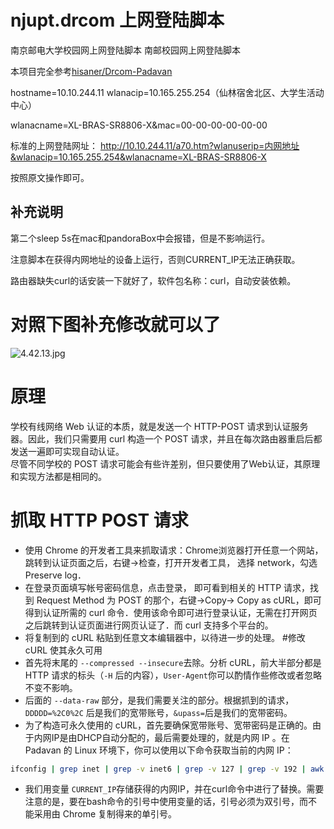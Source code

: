 # njupt.drcom 上网登陆脚本
南京邮电大学校园网上网登陆脚本
南邮校园网上网登陆脚本

本项目完全参考[hisaner/Drcom-Padavan](https://github.com/hisaner/Drcom-Padavan/blob/main)

hostname=10.10.244.11
wlanacip=10.165.255.254（仙林宿舍北区、大学生活动中心）

wlanacname=XL-BRAS-SR8806-X&mac=00-00-00-00-00-00

标准的上网登陆网址：
http://10.10.244.11/a70.htm?wlanuserip=内网地址&wlanacip=10.165.255.254&wlanacname=XL-BRAS-SR8806-X

按照原文操作即可。
## 补充说明
第二个sleep 5s在mac和pandoraBox中会报错，但是不影响运行。

注意脚本在获得内网地址的设备上运行，否则CURRENT_IP无法正确获取。

路由器缺失curl的话安装一下就好了，软件包名称：curl，自动安装依赖。

# 对照下图补充修改就可以了
![4.42.13.jpg](https://i.loli.net/2021/06/01/izoITGnDBNkLAwS.jpg)

# 原理
学校有线网络 Web 认证的本质，就是发送一个 HTTP-POST 请求到认证服务器。因此，我们只需要用 curl 构造一个 POST 请求，并且在每次路由器重启后都发送一遍即可实现自动认证。<br />
尽管不同学校的 POST 请求可能会有些许差别，但只要使用了Web认证，其原理和实现方法都是相同的。

# 抓取 HTTP POST 请求

- 使用 Chrome 的开发者工具来抓取请求：Chrome浏览器打开任意一个网站，跳转到认证页面之后，右键->检查，打开开发者工具， 选择 network，勾选 Preserve log．
- 在登录页面填写帐号密码信息，点击登录， 即可看到相关的 HTTP 请求，找到 Request Method 为 POST 的那个，右键->Copy-> Copy as cURL，即可得到认证所需的 curl 命令．使用该命令即可进行登录认证，无需在打开网页之后跳转到认证页面进行网页认证了．而 curl 支持多个平台的。
- 将复制到的 cURL 粘贴到任意文本编辑器中，以待进一步的处理。
#修改 cURL 使其永久可用
- 首先将末尾的 `--compressed --insecure`去除。分析 cURL，前大半部分都是 HTTP 请求的标头（`-H` 后的内容），`User-Agent`你可以酌情作些修改或者忽略不变不影响。
- 后面的 `--data-raw` 部分，是我们需要关注的部分。根据抓到的请求，`DDDDD=%2C0%2C` 后是我们的宽带账号，`&upass=`后是我们的宽带密码。
- 为了构造可永久使用的 cURL，首先要确保宽带账号、宽带密码是正确的。由于内网IP是由DHCP自动分配的，最后需要处理的，就是内网 IP 。在 Padavan 的 Linux 环境下，你可以使用以下命令获取当前的内网 IP：
```Bash
ifconfig | grep inet | grep -v inet6 | grep -v 127 | grep -v 192 | awk '{print $(NF-2)}' | cut -d ':' -f2
```
- 我们用变量 `CURRENT_IP`存储获得的内网IP，并在curl命令中进行了替换。需要注意的是，要在bash命令的引号中使用变量的话，引号必须为双引号，而不能采用由 Chrome 复制得来的单引号。
